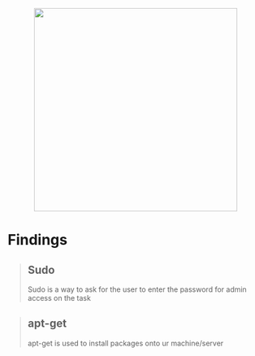  <p align="center"><a href="https://laravel.com" target="_blank"><img src="https://raw.githubusercontent.com/laravel/art/master/logo-lockup/5%20SVG/2%20CMYK/1%20Full%20Color/laravel-logolockup-cmyk-red.svg" width="400"></a></p>

# Findings
> ## Sudo
> Sudo is a way to ask for the user to enter the password for admin access on the task

>## apt-get
>apt-get is used to install packages onto ur machine/server

<!--ubuntu@http://ec2-52-215-12-38.eu-west-1.compute.amazonaws.com-->
<!-- ip : 172.31.33.114 -->
